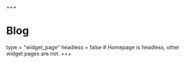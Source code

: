 +++
# Blog
type = "widget_page"
headless = false  # Homepage is headless, other widget pages are not.
+++
